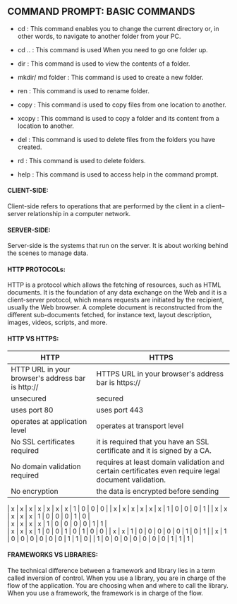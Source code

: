 ## COMMAND PROMPT: BASIC COMMANDS

- cd : This command enables you to change the current directory or, in other words, to navigate to another folder from your PC.

- cd .. : This command is used When you need to go one folder up.

- dir : This command is used to view the contents of a folder.

- mkdir/ md folder : This command is used to create a new folder.

- ren : This command is used to rename folder.

- copy : This command is used to copy files from one location to another.

- xcopy : This command is used to copy a folder and its content from a location to another.

- del : This command is used to delete files from the folders you have created.

- rd : This command is used to delete folders.

- help : This command is used to access help in the command prompt.

#### CLIENT-SIDE:

Client-side refers to operations that are performed by the client in a client–server relationship in a computer network.

#### SERVER-SIDE:

Server-side is the systems that run on the server. It is about working behind the scenes to manage data.

#### HTTP PROTOCOLs:

HTTP is a protocol which allows the fetching of resources, such as HTML documents. It is the foundation of any data exchange on the Web and it is a client-server protocol, which means requests are initiated by the recipient, usually the Web browser. A complete document is reconstructed from the different sub-documents fetched, for instance text, layout description, images, videos, scripts, and more.

#### HTTP VS HTTPS:

| HTTP                                              | HTTPS                                                                                                |
| ------------------------------------------------- | ---------------------------------------------------------------------------------------------------- |
| HTTP URL in your browser's address bar is http:// | HTTPS URL in your browser's address bar is https://                                                  |
| unsecured                                         | secured                                                                                              |
| uses port 80                                      | uses port 443                                                                                        |
| operates at application level                     | operates at transport level                                                                          |
| No SSL certificates required                      | it is required that you have an SSL certificate and it is signed by a CA.                            |
| No domain validation required                     | requires at least domain validation and certain certificates even require legal document validation. |
| No encryption                                     | the data is encrypted before sending                                                                 |

| x | x | x | x | x | x | x | 1 | 0 | 0 | 0 |
| x | x | x | x | x | x | 1 | 0 | 0 | 0 | 1 |
| x | x | x | x | x | 1 | 0 | 0 | 0 | 1 | 0 |  
| x | x | x | x | 1 | 0 | 0 | 0 | 0 | 1 | 1 |  
| x | x | x | 1 | 0 | 0 | 1 | 0 | 1 | 0 | 0 |
| x | x | 1 | 0 | 0 | 0 | 0 | 0 | 1 | 0 | 1 |
| x | 1 | 0 | 0 | 0 | 0 | 0 | 0 | 1 | 1 | 0 |
| 1 | 0 | 0 | 0 | 0 | 0 | 0 | 0 | 1 | 1 | 1 |

#### FRAMEWORKS VS LIBRARIES:

The technical difference between a framework and library lies in a term called inversion of control. When you use a library, you are in charge of the flow of the application. You are choosing when and where to call the library. When you use a framework, the framework is in charge of the flow.
